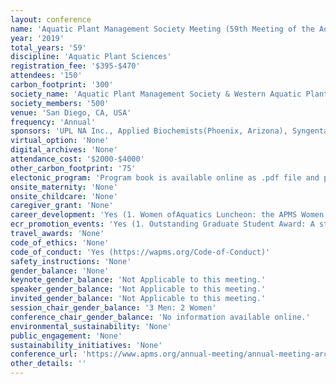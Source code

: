 ```yaml
---
layout: conference 
name: 'Aquatic Plant Management Society Meeting (59th Meeting of the Aquatic Plant Management Society & 38th Meeting of the Western Aquatic Plant Management Society)'
year: '2019'
total_years: '59'
discipline: 'Aquatic Plant Sciences'
registration_fee: '$395-$470'
attendees: '150'
carbon_footprint: '300'
society_name: 'Aquatic Plant Management Society & Western Aquatic Plant Management Society'
society_members: '500'
venue: 'San Diego, CA, USA'
frequency: 'Annual'
sponsors: 'UPL NA Inc., Applied Biochemists(Phoenix, Arizona), Syngenta, Alligare, LLC( Davidson, North Carolina), Winfield United (Ville Platte, Louisiana), Helena Chemical Company (Tampa, Florida),Brewer International (Vero Beach, Florida), SePRO (Carmel, Indiana), Nutrien Solutions(Oviedo, Florida), BioSafe Systems, LLC (East Hartford, Connecticut), Outdoor Water Solutions (Springdale, Arkansas), Brandt Consolidated, Inc. (Springfield, Illinois ), Nufarm Americas (Raleigh, North Carolina)'
virtual_option: 'None'
digital_archives: 'None'
attendance_cost: '$2000-$4000'
other_carbon_footprint: '75'
electonic_program: 'Program book is available online as .pdf file and planner.'
onsite_maternity: 'None'
onsite_childcare: 'None'
caregiver_grant: 'None'
career_development: 'Yes (1. Women ofAquatics Luncheon: the APMS Women of Aquatics Luncheonto discuss opportunities for women in the field of aquatic plant management.)'
ecr_promotion_events: 'Yes (1. Outstanding Graduate Student Award: A student recognized for outstanding  achievement  during graduate  studies  in  the  field  of aquatic plant management. 2. APMS Graduate Student Research Grant(Student initiatives are among the most important core values of the Aquatic Plant Management Society. High on the list of student support programs is the APMS Graduate Student Research Grant.This $40,000 academic grant, co-sponsored by APMS and the seven regional APMS chapters, provides funding for a full-time graduate student to  conduct  research  in  an  area involving  aquatic  plant  management  techniques  (used  alone  or integrated  with other  management  approaches)  or  in  aquatic  ecology  related  to  the  biology or  management  of  regionally  or nationally recognized nuisance aquatic vegetation.)'
travel_awards: 'None'
code_of_ethics: 'None'
code_of_conduct: 'Yes (https://wapms.org/Code-of-Conduct)'
safety_instructions: 'None'
gender_balance: 'None'
keynote_gender_balance: 'Not Applicable to this meeting.'
speaker_gender_balance: 'Not Applicable to this meeting.'
invited_gender_balance: 'Not Applicable to this meeting.'
session_chair_gender_balance: '3 Men: 2 Women'
conference_chair_gender_balance: 'No information available online.'
environmental_sustainability: 'None'
public_engagement: 'None'
sustainability_initiatives: 'None'
conference_url: 'https://www.apms.org/annual-meeting/annual-meeting-archives/2019-annual-meeting/'
other_details: ''
---
```

